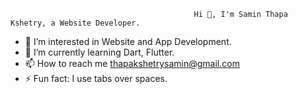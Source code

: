                                              Hi 👋, I'm Samin Thapa Kshetry, a Website Developer.

- 👀 I’m interested in Website and App Development.
- 🌱 I’m currently learning Dart, Flutter.
- 📫 How to reach me thapakshetrysamin@gmail.com
- ⚡ Fun fact: I use tabs over spaces.


